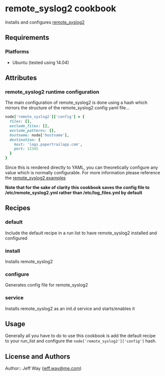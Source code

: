 remote_syslog2 cookbook
=======================
Installs and configures [remote_syslog2](https://github.com/papertrail/remote_syslog2)

Requirements
------------
### Platforms
- Ubuntu (tested using 14.04)

Attributes
----------
### remote_syslog2 runtime configuration
The main configuration of remote_syslog2 is done using a hash which mirrors the structure of the remote_syslog2 config yaml file...

```ruby
node['remote_syslog2']['config'] = {
  files: [],
  exclude_files: [],
  exclude_patterns: [],
  hostname: node['hostname'],
  destination: {
    host: 'logs.papertrailapp.com',
    port: 12345
  }
}
```

Since this is rendered directly to YAML, you can theoretically configure any value which is normally configurable. For more information please reference the [remote_syslog2 examples](https://github.com/papertrail/remote_syslog2/tree/master/examples)

**Note that for the sake of clarity this cookbook saves the config file to /etc/remote_syslog2.yml rather than /etc/log_files.yml by default**

Recipes
-------
### default
Include the default recipe in a run list to have remote_syslog2 installed and configured

### install
Installs remote_syslog2

### configure
Generates config file for remote_syslog2

### service
Installs remote_syslog2 as an init.d service and starts/enables it

Usage
-----
Generally all you have to do to use this cookbook is add the default recipe to your run_list and configure the `node['remote_syslog2']['config']` hash.

License and Authors
-------------------
Author:: Jeff Way (<jeff.way@me.com>)

